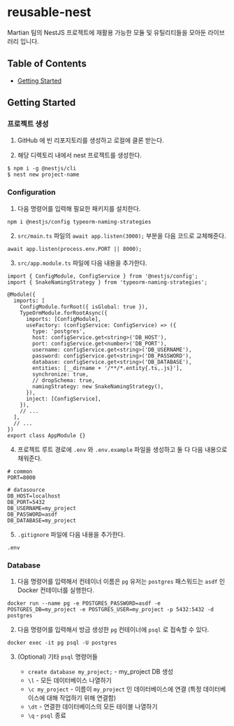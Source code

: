 # reusable-nest

Martian 팀의 NestJS 프로젝트에 재활용 가능한 모듈 및 유틸리티들을 모아둔 라이브러리 입니다.

## Table of Contents

- [Getting Started](#getting-started)

## Getting Started

### 프로젝트 생성

1. GitHub 에 빈 리포지토리를 생성하고 로컬에 클론 받는다.

2. 해당 디렉토리 내에서 nest 프로젝트를 생성한다.

```
$ npm i -g @nestjs/cli
$ nest new project-name
```

### Configuration

1. 다음 명령어를 입력해 필요한 패키지를 설치한다.

```
npm i @nestjs/config typeorm-naming-strategies
```

2. `src/main.ts` 파일의 `await app.listen(3000);` 부분을 다음 코드로 교체해준다.

```
await app.listen(process.env.PORT || 8000);
```

3. `src/app.module.ts` 파일에 다음 내용을 추가한다.

```
import { ConfigModule, ConfigService } from '@nestjs/config';
import { SnakeNamingStrategy } from 'typeorm-naming-strategies';

@Module({
  imports: [
    ConfigModule.forRoot({ isGlobal: true }),
    TypeOrmModule.forRootAsync({
      imports: [ConfigModule],
      useFactory: (configService: ConfigService) => ({
        type: 'postgres',
        host: configService.get<string>('DB_HOST'),
        port: configService.get<number>('DB_PORT'),
        username: configService.get<string>('DB_USERNAME'),
        password: configService.get<string>('DB_PASSWORD'),
        database: configService.get<string>('DB_DATABASE'),
        entities: [__dirname + '/**/*.entity{.ts,.js}'],
        synchronize: true,
        // dropSchema: true,
        namingStrategy: new SnakeNamingStrategy(),
      }),
      inject: [ConfigService],
    }),
    // ...
  ],
  // ...
})
export class AppModule {}
```

4. 프로젝트 루트 경로에 `.env` 와 `.env.example` 파일을 생성하고 둘 다 다음 내용으로 채워준다.

```
# common
PORT=8000

# datasource
DB_HOST=localhost
DB_PORT=5432
DB_USERNAME=my_project
DB_PASSWORD=asdf
DB_DATABASE=my_project
```

5. `.gitignore` 파일에 다음 내용을 추가한다.

```
.env
```

### Database

1. 다음 명령어를 입력해서 컨테이너 이름은 `pg` 유저는 `postgres` 패스워드는 `asdf` 인 Docker 컨테이너를 실행한다.

```
docker run --name pg -e POSTGRES_PASSWORD=asdf -e POSTGRES_DB=my_project -e POSTGRES_USER=my_project -p 5432:5432 -d postgres
```

2. 다음 명령어를 입력해서 방금 생성한 `pg` 컨테이너에 `psql` 로 접속할 수 있다.

```
docker exec -it pg psql -U postgres
```

3. (Optional) 기타 `psql` 명령어들

   - `create database my_project;` - my_project DB 생성
   - `\l` - 모든 데이터베이스 나열하기
   - `\c my_project` - 이름이 `my_project` 인 데이터베이스에 연결 (특정 데이터베이스에 대해 작업하기 위해 연결함)
   - `\dt` - 연결한 데이터베이스의 모든 테이블 나열하기
   - `\q` - `psql` 종료
